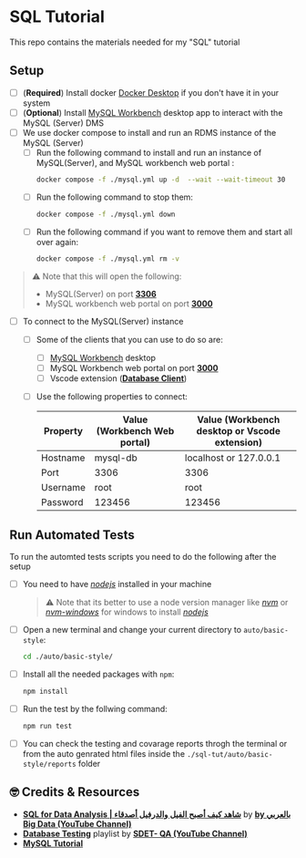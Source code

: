# SQL Tutorial

This repo contains the materials needed for my "SQL" tutorial

## Setup

- [ ] (**Required**) Install docker [Docker Desktop](https://www.docker.com/products/docker-desktop/) if you don't have it in your system
- [ ] (**Optional**) Install [MySQL Workbench](https://dev.mysql.com/downloads/workbench/) desktop app to interact with the MySQL (Server) DMS
- [ ] We use docker compose to install and run an RDMS instance of the MySQL (Server)
  - [ ]  Run the following command to install and run an instance of MySQL(Server), and MySQL workbench web portal :
      ```sh
      docker compose -f ./mysql.yml up -d  --wait --wait-timeout 30
      ```
  - [ ]  Run the following command to stop them:
      ```sh
      docker compose -f ./mysql.yml down
      ```
  - [ ]  Run the following command if you want to remove them and start all over again:
      ```sh
      docker compose -f ./mysql.yml rm -v
      ```
 > :warning: Note that this will open the following:
 >  - MySQL(Server) on port **[3306](http://localhost:3306)**
 >  - MySQL workbench web portal on port **[3000](http://localhost:3000)**

- [ ] To connect to the MySQL(Server) instance

  - [ ] Some of the clients that you can use to do so are:
    - [ ] [MySQL Workbench](https://dev.mysql.com/downloads/workbench/) desktop
    - [ ] MySQL Workbench web portal on port **[3000](http://localhost:3000)**
    - [ ] Vscode extension (**[Database Client](https://marketplace.visualstudio.com/items?itemName=cweijan.vscode-database-client2)**)

  - [ ] Use the following properties to connect:

      | Property | Value (Workbench Web portal) | Value (Workbench desktop or Vscode extension) |
      |----------|------------------------------|-----------------------------------------------|
      | Hostname | mysql-db                     | localhost or 127.0.0.1                        |
      | Port     | 3306                         | 3306                                          |
      | Username | root                         | root                                          |
      | Password | 123456                       | 123456                                        |

## Run Automated Tests
To run the automted tests scripts you need to do the following after the setup
- [ ] You need to have *[nodejs](https://nodejs.org/en)* installed in your machine
  > :warning: Note that its better to use a node version manager like *[nvm](https://github.com/nvm-sh/nvm)* or  *[nvm-windows](https://github.com/coreybutler/nvm-windows)* for windows to install *[nodejs](https://nodejs.org/en)*
- [ ] Open a new terminal and change your current directory to `auto/basic-style`:
    ```sh
    cd ./auto/basic-style/
    ```
- [ ] Install all the needed packages with `npm`:
    ```sh
    npm install
    ```
- [ ] Run the test by the follwing command:
    ```sh
    npm run test
    ```
- [ ] You can check the testing and covarage reports throgh the terminal or from the auto genrated html files inside the `./sql-tut/auto/basic-style/reports` folder


## :nerd_face: Credits & Resources

- **[SQL for Data Analysis | شاهد كيف أصبح الفيل والدرفيل أصدقاء](https://www.youtube.com/watch?v=kb-_GbpH3sQ)** by **[by بالعربي Big Data (YouTube Channel)](https://www.youtube.com/@bigdata4756)**
- **[Database Testing](hhttps://www.youtube.com/playlist?list=PLUDwpEzHYYLtmxThtmsBxocKuicJOddGj)** playlist by **[SDET- QA (YouTube Channel)](https://www.youtube.com/@sdetpavan)**
- **[MySQL Tutorial](https://www.mysqltutorial.org/)**
